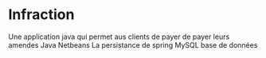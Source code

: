 # Infraction
Une application java qui permet aus clients de payer de payer leurs amendes 
Java
Netbeans
La persistance de spring
MySQL base de données 
